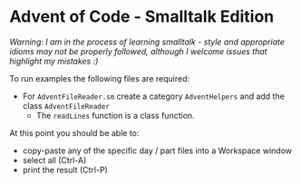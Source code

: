 # Advent of Code - Smalltalk Edition

*Warning: I am in the process of learning smalltalk - style and appropriate idioms may not be properly followed, although I welcome issues that highlight my mistakes :)*

To run examples the following files are required:
- For `AdventFileReader.sm` create a category `AdventHelpers` and add the class `AdventFileReader`
    - The `readLines` function is a class function.

At this point you should be able to:
- copy-paste any of the specific day / part files into a Workspace window
- select all (Ctrl-A)
- print the result (Ctrl-P)
